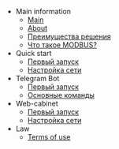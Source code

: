 - Main information
    - [Main](/#/)
    - [About](../en/about/about.md)
    - [Преимущества решения](../en/about/pros_cons.md)
    - [Что такое MODBUS?](../en/about/modbus.md)
- Quick start
    - [Первый запуск](../en/fast_setup/first_start.md)
    - [Настройка сети](../en/fast_setup/setup_your_wifi.md)
- Telegram Bot
    - [Первый запуск](../en/telegram/first_start.md)
    - [Основные команды](../en/telegram/telegram.md)
- Web-cabinet
    - [Первый запуск](../en/fast_setup/first_start.md)
    - [Настройка сети](../en/fast_setup/setup.md)
- Law
    - [Terms of use](../en/fast_setup/first_start.md)